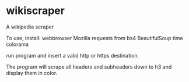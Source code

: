# wikiscraper
  A wikipedia scraper

To use, install: 
  webbrowser 
  Mozilla
  requests
  from bs4
  BeautifulSoup
  time
  colorama

  run program and insert a valid http or https destination.

  The program will scrape all headers and subheaders down to h3 and display them in color.
